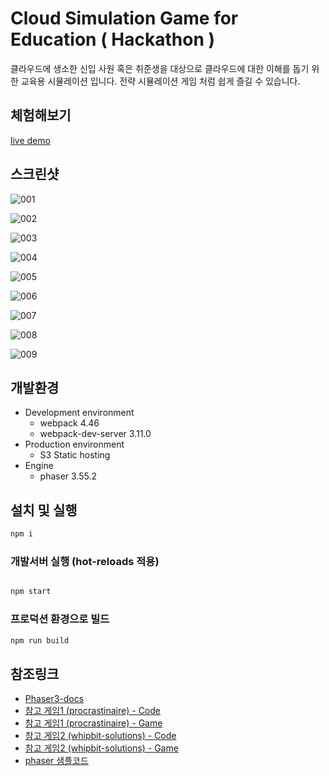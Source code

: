 # Cloud Simulation Game for Education ( Hackathon )
클라우드에 생소한 신입 사원 혹은 취준생을 대상으로 클라우드에 대한 이해를 돕기 위한 교육용 시뮬레이션 입니다.
전략 시뮬레이션 게임 처럼 쉽게 즐길 수 있습니다.


## 체험해보기
[live demo](https://goormgoorm.itch.io/goormgoorm)

## 스크린샷
![001](https://github.com/goormgoorm/cloud-strategy-game/blob/master/public/screenshot/001.png?raw=true)

![002](https://github.com/goormgoorm/cloud-strategy-game/blob/master/public/screenshot/002.png?raw=true)

![003](https://github.com/goormgoorm/cloud-strategy-game/blob/master/public/screenshot/003.png?raw=true)

![004](https://github.com/goormgoorm/cloud-strategy-game/blob/master/public/screenshot/004.png?raw=true)

![005](https://github.com/goormgoorm/cloud-strategy-game/blob/master/public/screenshot/005.png?raw=true)

![006](https://github.com/goormgoorm/cloud-strategy-game/blob/master/public/screenshot/006.png?raw=true)

![007](https://github.com/goormgoorm/cloud-strategy-game/blob/master/public/screenshot/007.png?raw=true)

![008](https://github.com/goormgoorm/cloud-strategy-game/blob/master/public/screenshot/008.png?raw=true)

![009](https://github.com/goormgoorm/cloud-strategy-game/blob/master/public/screenshot/009.png?raw=true)



## 개발환경
* Development environment
    * webpack 4.46
    * webpack-dev-server 3.11.0
* Production environment
    * S3 Static hosting
* Engine
    * phaser 3.55.2


## 설치 및 실행
```js
npm i
```

### 개발서버 실행 (hot-reloads 적용)
```js

npm start

```


### 프로덕션 환경으로 빌드
```js
npm run build
```


## 참조링크
* [Phaser3-docs](https://photonstorm.github.io/phaser3-docs/index.html)
* [참고 게임1 (procrastinaire) - Code](https://github.com/cloakedninjas/procrastinaire)
* [참고 게임1 (procrastinaire) - Game](https://cloakedninjas.itch.io/procrastinaire)
* [참고 게임2 (whipbit-solutions) - Code](https://github.com/zouharvi/whipbit-solutions)
* [참고 게임2 (whipbit-solutions) - Game](https://zouharvi.itch.io/whipbit-solutions)
* [phaser 샘플코드](http://labs.phaser.io/index.html)